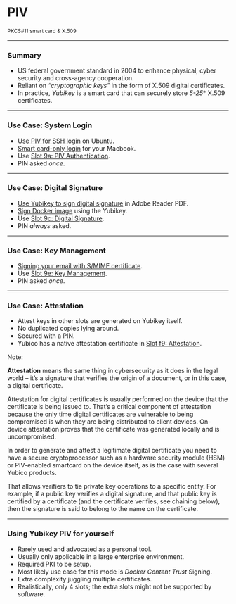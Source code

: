 <!--
.slide: data-background-image="https://images.unsplash.com/photo-1558494949-ef010cbdcc31" data-background-opacity="0.3"
-->

# <span class="color-yubico-green">PIV</span>

<small>PKCS#11 smart card & X.509</small>

---

### Summary

- US federal government standard in 2004 to enhance physical, cyber security and cross-agency cooperation.
- Reliant on _“cryptographic keys”_ in the form of X.509 digital certificates.
- In practice, _<span class="color-yubico-green">Yubikey</span>_ is a smart card that can securely store _5-25_* X.509 certificates.

---

### Use Case: <span class="color-yellow-400">System Login</span>

- [Use PIV for SSH login](https://blog.asksven.io/posts/ssh-login-with-yubikey/) on Ubuntu.
- [Smart card-only login](https://support.apple.com/en-us/HT208372) for your Macbook.
- Use [Slot 9a: PIV Authentication](https://developers.yubico.com/PIV/Introduction/Certificate_slots.html).
- PIN asked _once_.
---

### Use Case: <span class="color-yellow-400">Digital Signature</span>

- [Use Yubikey to sign digital signature](https://support.yubico.com/hc/en-us/articles/4412049077522-YubiKeys-for-Digital-Signature-in-Adobe-Acrobat-Reader-Windows-) in Adobe Reader PDF.
- [Sign Docker image](https://ruimarinho.gitbooks.io/yubikey-handbook/content/docker-content-trust/pushing-signed-image/generating-the-root-key.html) using the Yubikey.
- Use [Slot 9c: Digital Signature](https://developers.yubico.com/PIV/Introduction/Certificate_slots.html).
- PIN _always_ asked.

---

### Use Case: <span class="color-yellow-400">Key Management</span>
- [Signing your email with S/MIME certificate](https://andrewmatveychuk.com/signing-your-emails-in-outlook-with-an-s-mime-certificate-and-yubikey/).
- Use [Slot 9e: Key Management](https://developers.yubico.com/PIV/Introduction/Certificate_slots.html).
- PIN asked _once_.

---

### Use Case: <span class="color-yellow-400">Attestation</span>

- Attest keys in other slots are generated on Yubikey itself.
- No duplicated copies lying around.
- Secured with a PIN.
- Yubico has a native attestation certificate in [Slot f9: Attestation](https://developers.yubico.com/PIV/Introduction/Certificate_slots.html).

Note:

**Attestation** means the same thing in cybersecurity as it does in the legal world – it’s a signature that verifies the origin of a document, or in this case, a digital certificate.

Attestation for digital certificates is usually performed on the device that the certificate is being issued to. That’s a critical component of attestation because the only time digital certificates are vulnerable to being compromised is when they are being distributed to client devices. On-device attestation proves that the certificate was generated locally and is uncompromised.

In order to generate and attest a legitimate digital certificate you need to have a secure cryptoprocessor such as a hardware security module (HSM) or PIV-enabled smartcard on the device itself, as is the case with several Yubico products.

That allows verifiers to tie private key operations to a specific entity. For example, if a public key verifies a digital signature, and that public key is certified by a certificate (and the certificate verifies, see chaining below), then the signature is said to belong to the name on the certificate.

---

### Using <span class="color-yubico-green">Yubikey</span> PIV for yourself

- Rarely used and advocated as a personal tool.
- Usually only applicable in a large enterprise environment.
- Required PKI to be setup.
- Most likely use case for this mode is _Docker Content Trust_ Signing.
- Extra complexity juggling multiple certificates.
- Realistically, only 4 slots; the extra slots might not be supported by software.